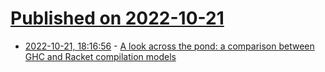 # [Published on 2022-10-21](index.md)

* [2022-10-21, 18:16:56](https://lobste.rs/s/sjf5gt/look_across_pond_comparison_between_ghc) - [A look across the pond: a comparison between GHC and Racket compilation models](https://www.youtube.com/watch?v=H0ATppFmt2o)
